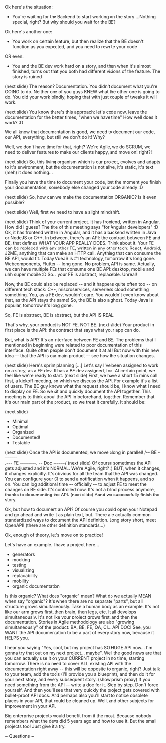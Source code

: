 Ok here's the situation:

- You're waiting for the Backend to start working on the story
...Nothing special, right? But why should you wait for the BE?

Ok here's another one:

- You work on certain feature, but then realize that the BE doesn't function as you expected, and you need to rewrite your code

OR even:

- You and the BE dev work hard on a story, and then when it's almost finished, turns out that you both had different visions of the feature. The story is ruined

(next slide)
The reason? Documentation. You didn't document what you're GOING to do. Neither one of you guys KNEW what the other one is going to do. You did your work blindly, hoping that with just couple of tweaks it will work.

(next slide)
You know there's this approach:  let's code now, leave the documentation for the better times, "when we have time"
How well does it work? :D

We all know that documentation is good, we need to document our code, our API, everything, but still we don't do it! Why?

Well, we don't have time for that, right? We're Agile, we do SCRUM, we need to deliver features to make our clients happy, and move on!  right?!

(next slide)
So, this living organism which is our project, evolves and adapts to it's environment, but the documentation is not alive,  it's static,  it's text (meh) it does nothing...

Finally you have the time to document your code, but the moment you finish your documentation, somebody else changed your code already :D

(next slide)
So, how can we make the documentation ORGANIC? Is it even possible?

(next slide)
Well, first we need to have a slight mindshift.

(next slide)
Think of your current project. It has frontend, written in Angular. How did I guess? The title of this meeting says "for Angular developers" :D 
Ok, it has frontend written in Angular, and it has a backend written in Java or NodeJS or C++.  In between, there's an API: the contract between FE and BE, that defines WHAT YOUR APP REALLY DOES.
Think about it. Your FE can be replaced with any other FE, written in any other tech: React, Android, J2ME, anything that can make an HTTP call. Anything that can consume the BE API, would fit. 
Today VueJS is #1 technology, tomorrow it's long gone. Webcomponents, Flutter -- long gone.
No problem, API is same.
Actually, we can have multiple FEs that consume one BE API: desktop, mobile and uhh super mobile :D
So... your FE is abstract, replaceble. Unreal!

Now,  the BE could also be replaced -- and it happens quite often too -- on different tech stack: C++, miscroservices, serverless cloud something something. 
You, as a FE dev, wouldn't care. 
You wouldn't even know about that, as the API stays the same!
So, the BE is also a ghost. Today Java is popular, tomorrow it's long gone.

So, FE is abstract, BE is abstract, but the API IS REAL.

That's why, your product is NOT FE. NOT BE. 
(next slide)
Your product in first place is the API: the contract that says what your app can do.

But, what is API?  It's an interface between FE and BE.
The problems that I mentioned in beginning were related to poor documentation of this interface. Quite often people don't document it at all!
But now with this new idea -- that the API is our main product -- see how the situation changes.


(next slide)
Here's sprint planning [...] 
Let's say I've been assigned to work on a story, as a FE dev. It has a BE dev assigned, too.
At certain point, we feel like we're ready to start.
(next slide)
First, we have a short 15 mins call first, a kickoff meeting, on which we discuss the API.
For example it's a list of users. The BE guy knows what the request should be, I know what I need to display on FE. So we sit and quickly document the API together.
This meeting is to think about the API in beforehand, together.
Remember that it's our main part of the product, so we treat it carefully. It should be:

(next slide)
  - Minimal
  - Optimal
  - Organized
  - Documented!
  - Testable

(next slide)
Once the API is documented, we move along in parallel!
    /-- BE -------\
   .--- FE --------.
    \-- Doc ------/
(next slide)
Of course sometimes the API gets adjusted and it's NORMAL. We're Agile, right? :)
BUT, when it changes, it changes explicitly. It's obvious for all the team that the API was changed. You can configure your CI to send a notification when it happens, and so on.
You can log additional time -- officially -- to adjust FE to meet the changes on BE side.
It's controlled now.  It's not a blind process anymore, thanks to documenting the API.
(next slide)
Aand we successfully finish the story.

Ok, but how to document an API?
Of course you could open your Notepad and go ahead and write it as plain text, but. 
There are actually common standardized ways to document the API definition.
Long story short, meet OpenAPI!
(there are other definition standards...)

Ok, enough of theory, let's move on to practice!

Let's have an example. I have a project here...

- generators
- mocking
- testing
- visualizing
- replacability
- mobility
- organic documentation

Is this organic? What does "organic" mean?
What do we actually MEAN when say "organic"?
It's when there are no separate "parts", but all structure grows simultaneously.
Take a human body as an example. It's not like our arm grows first, then brain, then legs, etc. It all develops simultaneously.
It's not like your project grows first, and then the documentation.
Stories in Agile methodology are also "growing simultaneously" of the product: BA, BE, FE, QA, CI... API DOC!
See, you WANT the API documentation to be a part of every story now, because it HELPS you.

I hear you saying "Yes, cool, but my project has SO HUGE API now... I'm gonna try that out on my next project... maybe".
Well the good news are that you can actually use it on your CURRENT project in no time, starting tomorrow.
There is no need to cover ALL existing API with the documentation right away -- this will be opposite to organic, right?
Just talk to your team, add the tools (I'll provide you a blueprint), and then do it for your next story, and every subsequent story. 
(show prism proxy)
If you need something from the API -- write a doc for it. Step by step. Don't force yourself.
And then you'll see that very quickly the project gets covered with bullet-proof API docs.
And perhaps also you'll start to notice obsolete places in your API, that could be cleaned up.
Well, and other subjects for improvement in your API.

Big enterprise projects would benefit from it the most. Because nobody remembers what the devs did 5 years ago and how to use it. But the small projects too! Just give it a try.

~ Questions ~
